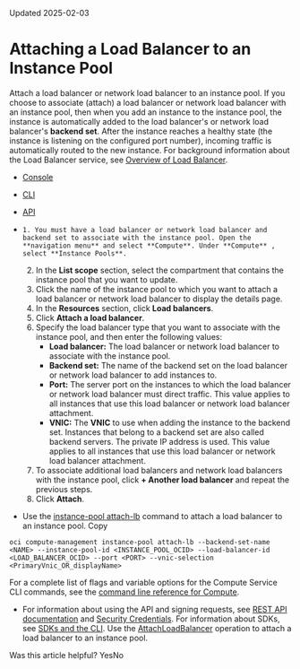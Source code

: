 Updated 2025-02-03
# Attaching a Load Balancer to an Instance Pool
Attach a load balancer or network load balancer to an instance pool.
If you choose to associate (attach) a load balancer or network load balancer with an instance pool, then when you add an instance to the instance pool, the instance is automatically added to the load balancer's or network load balancer's **backend set**. After the instance reaches a healthy state (the instance is listening on the configured port number), incoming traffic is automatically routed to the new instance. For background information about the Load Balancer service, see [Overview of Load Balancer](https://docs.oracle.com/iaas/Content/Balance/Concepts/balanceoverview.htm).
  * [Console](https://docs.oracle.com/en-us/iaas/Content/Compute/Tasks/updatinginstancepool_topic-To_attach_a_load_balancer_to_an_instance_pool.htm)
  * [CLI](https://docs.oracle.com/en-us/iaas/Content/Compute/Tasks/updatinginstancepool_topic-To_attach_a_load_balancer_to_an_instance_pool.htm)
  * [API](https://docs.oracle.com/en-us/iaas/Content/Compute/Tasks/updatinginstancepool_topic-To_attach_a_load_balancer_to_an_instance_pool.htm)


  *     1. You must have a load balancer or network load balancer and backend set to associate with the instance pool. Open the **navigation menu** and select **Compute**. Under **Compute** , select **Instance Pools**.
    2. In the **List scope** section, select the compartment that contains the instance pool that you want to update.
    3. Click the name of the instance pool to which you want to attach a load balancer or network load balancer to display the details page.
    4. In the **Resources** section, click **Load balancers**.
    5. Click **Attach a load balancer**.
    6. Specify the load balancer type that you want to associate with the instance pool, and then enter the following values:
       * **Load balancer:** The load balancer or network load balancer to associate with the instance pool.
       * **Backend set:** The name of the backend set on the load balancer or network load balancer to add instances to.
       * **Port:** The server port on the instances to which the load balancer or network load balancer must direct traffic. This value applies to all instances that use this load balancer or network load balancer attachment.
       * **VNIC:** The **VNIC** to use when adding the instance to the backend set. Instances that belong to a backend set are also called backend servers. The private IP address is used. This value applies to all instances that use this load balancer or network load balancer attachment.
    7. To associate additional load balancers and network load balancers with the instance pool, click **+ Another load balancer** and repeat the previous steps.
    8. Click **Attach**.
  * Use the [instance-pool attach-lb](https://docs.oracle.com/iaas/tools/oci-cli/latest/oci_cli_docs/cmdref/compute-management/instance-pool/attach-lb.html) command to attach a load balancer to an instance pool.
Copy
```
oci compute-management instance-pool attach-lb --backend-set-name <NAME> --instance-pool-id <INSTANCE_POOL_OCID> --load-balancer-id <LOAD_BALANCER_OCID> --port <PORT> --vnic-selection <PrimaryVnic_OR_displayName>
```

For a complete list of flags and variable options for the Compute Service CLI commands, see the [command line reference for Compute](https://docs.oracle.com/iaas/tools/oci-cli/latest/oci_cli_docs/cmdref/compute.html).
  * For information about using the API and signing requests, see [REST API documentation](https://docs.oracle.com/iaas/Content/API/Concepts/usingapi.htm) and [Security Credentials](https://docs.oracle.com/iaas/Content/General/Concepts/credentials.htm). For information about SDKs, see [SDKs and the CLI](https://docs.oracle.com/iaas/Content/API/Concepts/sdks.htm).
Use the [AttachLoadBalancer](https://docs.oracle.com/iaas/api/#/en/iaas/latest/InstancePool/AttachLoadBalancer) operation to attach a load balancer to an instance pool.


Was this article helpful?
YesNo

